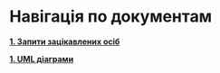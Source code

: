 # Навігація по документам

**[1. Запити зацікавлених осіб](https://github.com/Scopics/Voting-system/tree/master/documentation/stakeholders.md)**

**[1. UML діаграми](https://github.com/Scopics/Voting-system/tree/master/documentation/stakeholders.md)**